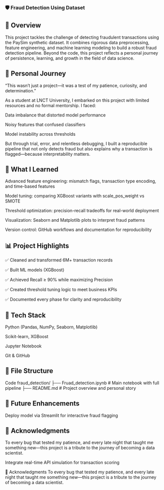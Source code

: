 ### 🛡️ Fraud Detection Using Dataset

## 📌 Overview
This project tackles the challenge of detecting fraudulent transactions using the PaySim synthetic dataset. It combines rigorous data preprocessing, feature engineering, and machine learning modeling to build a robust fraud detection pipeline. Beyond the code, this project reflects a personal journey of persistence, learning, and growth in the field of data science.

## 💪 Personal Journey
“This wasn’t just a project—it was a test of my patience, curiosity, and determination.”

As a student at LNCT University, I embarked on this project with limited resources and no formal mentorship. I faced:

Data imbalance that distorted model performance

Noisy features that confused classifiers

Model instability across thresholds

But through trial, error, and relentless debugging, I built a reproducible pipeline that not only detects fraud but also explains why a transaction is flagged—because interpretability matters.

## 🧠 What I Learned
Advanced feature engineering: mismatch flags, transaction type encoding, and time-based features

Model tuning: comparing XGBoost variants with scale_pos_weight vs SMOTE

Threshold optimization: precision-recall tradeoffs for real-world deployment

Visualization: Seaborn and Matplotlib plots to interpret fraud patterns

Version control: GitHub workflows and documentation for reproducibility

## 📊 Project Highlights
✅ Cleaned and transformed 6M+ transaction records

✅ Built  ML models (XGBoost)

✅ Achieved Recall ≥ 90% while maximizing Precision

✅ Created threshold tuning logic to meet business KPIs

✅ Documented every phase for clarity and reproducibility

## 🧰 Tech Stack
Python (Pandas, NumPy, Seaborn, Matplotlib)

Scikit-learn, XGBoost

Jupyter Notebook

Git & GitHub

## 📁 File Structure
Code
fraud_detection/
├── Fruad_detection.ipynb  # Main notebook with full pipeline
├── README.md              # Project overview and personal story
## 🚀 Future Enhancements
Deploy model via Streamlit for interactive fraud flagging
## 🙌 Acknowledgments
To every bug that tested my patience, and every late night that taught me something new—this project is a tribute to the journey of becoming a data scientist.

Integrate real-time API simulation for transaction scoring

🙌 Acknowledgments
To every bug that tested my patience, and every late night that taught me something new—this project is a tribute to the journey of becoming a data scientist.
